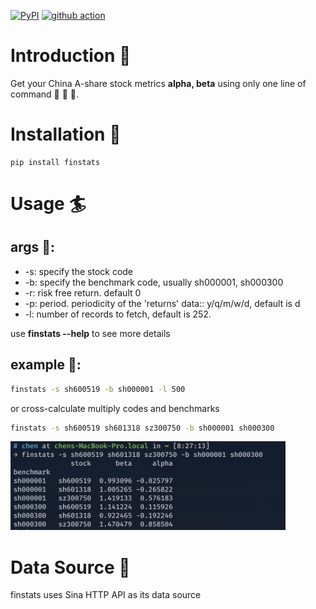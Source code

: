 [![PyPI](https://img.shields.io/pypi/v/finstats?color=%234ec726&style=flat-square)](https://pypi.org/project/finstats/)  [![github action](https://github.com/chrisHchen/finstats/actions/workflows/unittest.yaml/badge.svg)](https://github.com/chrisHchen/finstats/actions/workflows/unittest.yaml)

# Introduction 💪

Get your China A-share stock metrics **alpha, beta** using only one line of command 🚀 🚀 🚀.

# Installation 🔌
```
pip install finstats
```

# Usage 🏄

## args 🚩:

- -s:  specify the stock code
- -b:  specify the benchmark code, usually sh000001, sh000300
- -r:  risk free return. default 0
- -p:  period. periodicity of the 'returns' data:: y/q/m/w/d, default is d
- -l:  number of records to fetch, default is 252.
  


use **finstats --help** to see more details
## example 🍔:

```bash
finstats -s sh600519 -b sh000001 -l 500
```

or cross-calculate multiply codes and benchmarks

```bash
finstats -s sh600519 sh601318 sz300750 -b sh000001 sh000300
```

<img src="https://github.com/chrisHchen/finstats/blob/master/assets/finstats-001.png" width="440" height="142"/>

# Data Source 🔋

finstats uses Sina HTTP API as its data source